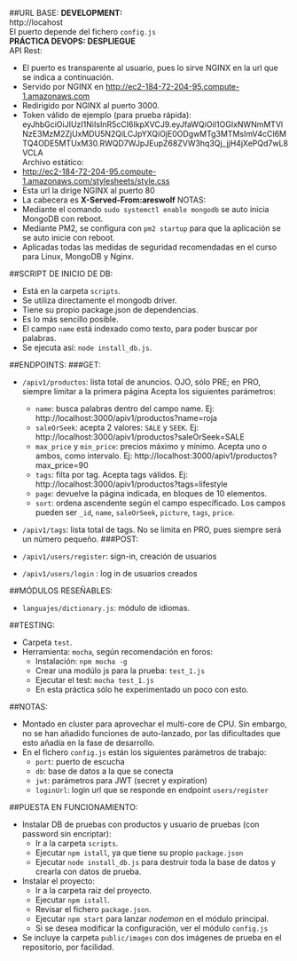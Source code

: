 ##URL BASE:
**DEVELOPMENT:**   
http://locahost   
El puerto depende del fichero `config.js`   
**PRÁCTICA DEVOPS: DESPLIEGUE**   
API Rest:   
- El puerto es transparente al usuario, pues lo sirve NGINX en la url que se indica a continuación.   
- Servido por NGINX en http://ec2-184-72-204-95.compute-1.amazonaws.com   
- Redirigido por NGINX al puerto 3000.   
- Token válido de ejemplo (para prueba rápida): eyJhbGciOiJIUzI1NiIsInR5cCI6IkpXVCJ9.eyJfaWQiOiI1OGIxNWNmMTVlNzE3MzM2ZjUxMDU5N2QiLCJpYXQiOjE0ODgwMTg3MTMsImV4cCI6MTQ4ODE5MTUxM30.RWQD7WJpJEupZ68ZVW3hq3Qj_jjH4jXePQd7wL8VCLA   
Archivo estático:    
- http://ec2-184-72-204-95.compute-1.amazonaws.com/stylesheets/style.css   
- Esta url la dirige NGINX al puerto 80   
- La cabecera es **X-Served-From:areswolf**
NOTAS:
- Mediante el comando `sudo systemctl enable mongodb` se auto inicia MongoDB con reboot.   
- Mediante PM2, se configura con `pm2 startup` para que la aplicación se se auto inicie con reboot.   
- Aplicadas todas las medidas de seguridad recomendadas en el curso para Linux, MongoDB y Nginx.       
       
##SCRIPT DE INICIO DE DB:
- Está en la carpeta `scripts`.
- Se utiliza directamente el mongodb driver.
- Tiene su propio package.json de dependencias.
- Es lo más sencillo posible.
- El campo `name` está indexado como texto, para poder buscar por palabras. 
- Se ejecuta así: `node install_db.js`.

##ENDPOINTS:
###GET:
- `/apiv1/productos`: lista total de anuncios. OJO, sólo PRE; en PRO, siempre limitar a la primera página
Acepta los siguientes parámetros:
    - `name`: busca palabras dentro del campo name. Ej: http://localhost:3000/apiv1/productos?name=roja
    - `saleOrSeek`: acepta 2 valores: `SALE` y `SEEK`. Ej: http://localhost:3000/apiv1/productos?saleOrSeek=SALE
    - `max_price` y `min_price`: precios máximo y mínimo. Acepta uno o ambos, como intervalo. Ej: http://localhost:3000/apiv1/productos?max_price=90
    - `tags`: filta por tag. Acepta tags válidos. Ej: http://localhost:3000/apiv1/productos?tags=lifestyle
    - `page`: devuelve la página indicada, en bloques de 10 elementos.
    - `sort`: ordena ascendente según el campo específicado. Los campos pueden ser `_id`, `name`, `saleOrSeek`, `picture`, `tags`, `price`.
    
- `/apiv1/tags`: lista total de tags. No se limita en PRO, pues siempre será un número pequeño.
###POST:
- `/apiv1/users/register`: sign-in, creación de usuarios
- `/apiv1/users/login` : log in de usuarios creados


##MÓDULOS RESEÑABLES:
- `languajes/dictionary.js`: módulo de idiomas.

##TESTING:
- Carpeta `test`.
- Herramienta: `mocha`, según recomendación en foros:
    - Instalación: `npm mocha -g`
    - Crear una modúlo js para la prueba: `test_1.js`
    - Ejecutar el test: `mocha test_1.js`
    - En esta práctica sólo he experimentado un poco con esto.

##NOTAS:
- Montado en cluster para aprovechar el multi-core de CPU. Sin embargo, no se han añadido funciones de auto-lanzado, por las dificultades que esto añadía en la fase de desarrollo.
- En el fichero `config.js` están los siguientes parámetros de trabajo:
    - `port`: puerto de escucha
    - `db`: base de datos a la que se conecta
    - `jwt`: parámetros para JWT (secret y expiration)
    - `loginUrl`: login url que se responde en endpoint `users/register`
    
##PUESTA EN FUNCIONAMIENTO:
- Instalar DB de pruebas con productos y usuario de pruebas (con password sin encriptar):
    - Ir a la carpeta `scripts`.
    - Ejecutar `npm istall`, ya que tiene su propio `package.json`
    - Ejecutar `node install_db.js` para destruir toda la base de datos y crearla con datos de prueba.
- Instalar el proyecto:
    - Ir a la carpeta raiz del proyecto.
    - Ejecutar `npm istall`.
    - Revisar el fichero `package.json`.
    - Ejecutar `npm start` para lanzar *nodemon* en el módulo principal.
    - Si se desea modificar la configuración, ver el módulo `config.js`
- Se incluye la carpeta `public/images` con dos imágenes de prueba en el repositorio, por facilidad.


